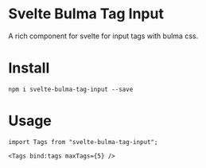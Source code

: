 # Svelte Bulma Tag Input
A rich component for svelte for input tags with bulma css.

# Install

<pre><code>npm i svelte-bulma-tag-input --save</code></pre>

# Usage

<pre><code>import Tags from "svelte-bulma-tag-input";</code></pre>

```<Tags bind:tags maxTags={5} />```
